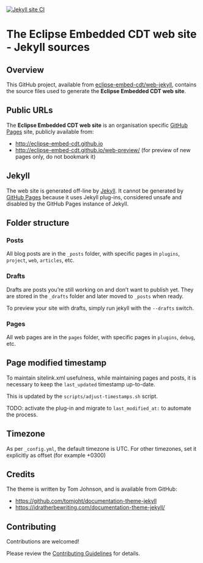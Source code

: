 [![Jekyll site CI](https://github.com/eclipse-embed-cdt/web-jekyll/workflows/Jekyll%20site%20CI/badge.svg)](https://github.com/eclipse-embed-cdt/web-jekyll/actions?query=workflow%3A%22Jekyll+site+CI%22)

# The Eclipse Embedded CDT web site - Jekyll sources

## Overview

This GitHub project, available from
[eclipse-embed-cdt/web-jekyll](https://github.com/eclipse-embed-cdt/web-jekyll),
contains the source files used to generate the
**Eclipse Embedded CDT web site**.

## Public URLs

The **Eclipse Embedded CDT web site** is an organisation specific
[GitHub Pages](https://pages.github.com) site, publicly available from:

- http://eclipse-embed-cdt.github.io
- http://eclipse-embed-cdt.github.io/web-preview/ (for preview of
new pages only, do not bookmark it)

## Jekyll

The web site is generated off-line by [Jekyll](http://jekyllrb.com).
It cannot be generated by [GitHub Pages](https://pages.github.com)
because it uses Jekyll plug-ins, considered unsafe and disabled by
the GitHub Pages instance of Jekyll.

## Folder structure

### Posts

All blog posts are in the `_posts` folder, with specific pages in `plugins`,
`project`, `web`, `articles`, etc.

### Drafts

Drafts are posts you’re still working on and don’t want to publish yet.
They are stored in the `_drafts` folder and later moved to `_posts` when ready.

To preview your site with drafts, simply run jekyll with the `--drafts` switch.

### Pages

All web pages are in the `pages` folder, with specific pages in `plugins`,
`debug`, etc.

## Page modified timestamp

To maintain sitelink.xml usefulness, while maintaining pages and posts,
it is necessary to keep the `last_updated` timestamp up-to-date.

This is updated by the `scripts/adjust-timestamps.sh` script.

TODO: activate the plug-in and migrate to `last_modified_at:` to automate the
process.

## Timezone

As per `_config.yml`, the default timezone is UTC. For other timezones,
set it explicitly as offset (for example +0300)

## Credits

The theme is written by Tom Johnson, and is available from GitHub:

- https://github.com/tomjoht/documentation-theme-jekyll
- https://idratherbewriting.com/documentation-theme-jekyll/

## Contributing

Contributions are welcomed!

Please review the [Contributing Guidelines](CONTRIBUTING.md) for details.
